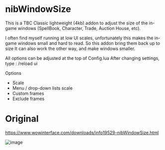 # nibWindowSize
This is a TBC Classic lightweight (4kb) addon to adjust the size of the in-game windows (SpellBook, Character, Trade, Auction House, etc).

I often find myself running at low UI scales, unfortunately this makes the in-game windows small and hard to read. So this addon bring them back up to size  It can also work the other way, and make windows smaller.

All options can be adjusted at the top of Config.lua
After changing settings, type : /reload ui

Options
- Scale
- Menu / drop-down lists scale
- Custom frames
- Exclude frames

# Original
https://www.wowinterface.com/downloads/info19529-nibWindowSize.html


![image](https://user-images.githubusercontent.com/85767653/124335173-c49c7800-db99-11eb-8211-29d803d4b254.png)
